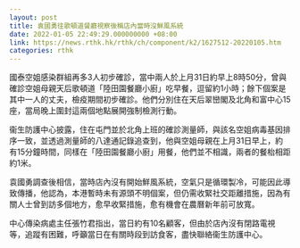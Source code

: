 ```yaml
---
layout: post
title: 袁國勇往歌頓道餐廳視察後稱店內當時沒鮮風系統
date: 2022-01-05 22:49:29.000000000 +08:00
link: https://news.rthk.hk/rthk/ch/component/k2/1627512-20220105.htm
categories: rthk
---
```


國泰空姐感染群組再多3人初步確診，當中兩人於上月31日約早上8時50分，曾與確診空姐母親天后歌頓道「陸田園餐廳小廚」吃早餐，逗留約1小時；餘下個案是其中一人的丈夫，檢疫期間初步確診。他們分別住在天后翠巒閣及北角和富中心15座，當局晚上圍封這兩個地點展開強制檢測行動。

衞生防護中心披露，住在屯門並於北角上班的確診測量師，與該名空姐病毒基因排序一致，並透過測量師的八達通記錄追查到，他與空姐母親在上月31日早上，約有15分鐘時間，同樣在「陸田園餐廳小廚」用餐，他們並不相識，兩者的餐枱相距約1米。

袁國勇調查後相信，當時店內沒有開始鮮風系統，空氣只是循環製冷，可能因此導致傳播，他認為，本港暫時未有源頭不明個案，但仍需收緊社交距離措施，因為有關人士曾到訪多個地方，愈早收緊措施，愈有機會在農曆新年前可放寬。

中心傳染病處主任張竹君指出，當日約有10名顧客，但由於店內沒有閉路電視等，追蹤有困難，呼籲當日在有關時段到訪食客，盡快聯絡衞生防護中心。
